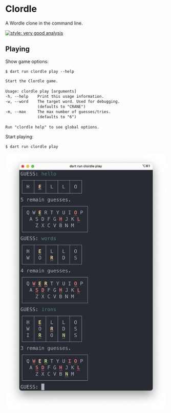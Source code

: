 # Clordle

A Wordle clone in the command line.

[![style: very good analysis](https://img.shields.io/badge/style-very_good_analysis-B22C89.svg)](https://pub.dev/packages/very_good_analysis)

## Playing

Show game options:

```
$ dart run clordle play --help
```

```
Start the Clordle game.

Usage: clordle play [arguments]
-h, --help    Print this usage information.
-w, --word    The target word. Used for debugging.
              (defaults to "CRANE")
-m, --max     The max number of guesses/tries.
              (defaults to "6")

Run "clordle help" to see global options.
```

Start playing:

```
$ dart run clordle play
```

![Gameplay of world - A Wordle clone in the command line.](assets/gameplay.png)
